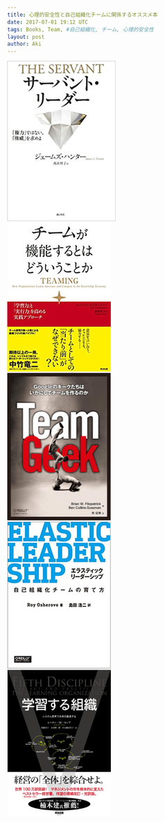 ```yaml
---
title: 心理的安全性と自己組織化チームに関係するオススメ本
date: 2017-07-01 19:12 UTC
tags: Books, Team, #自己組織化, チーム, 心理的安全性
layout: post
author: Aki
---
```


<div class="box">
  <div class="photo item" style="width: 250px">
    <a href='http://amzn.to/2tUBHGS'>
      <img src="/images/2017-07-01/4903212351.jpg" alt="4903212351.jpg" />
    </a>
  </div>

  <div class="photo item" style="width: 250px">
    <a href='http://amzn.to/2vS6jtJ'>
      <img src="/images/2017-07-01/4862761828.png" alt="4862761828.png" />
    </a>
  </div>
</div>

<div class="box">
  <div class="photo item" style="width: 250px">
    <a href='http://amzn.to/2vSmck5'>
      <img src="/images/2017-07-01/4873116309.png" alt="4873116309.png" />
    </a>
  </div>

  <div class="photo item" style="width: 250px">
    <a href='http://amzn.to/2uZZCcU'>
      <img src="/images/2017-07-01/4873118026.png" alt="4873118026.png" />
    </a>
  </div>
</div>

<div class="box">
  <div class="photo item" style="width: 250px">
    <a href='http://amzn.to/2eIeaF9'>
      <img src="/images/2017-07-01/4862761011.png" alt="4862761011.png" />
    </a>
  </div>

</div>
